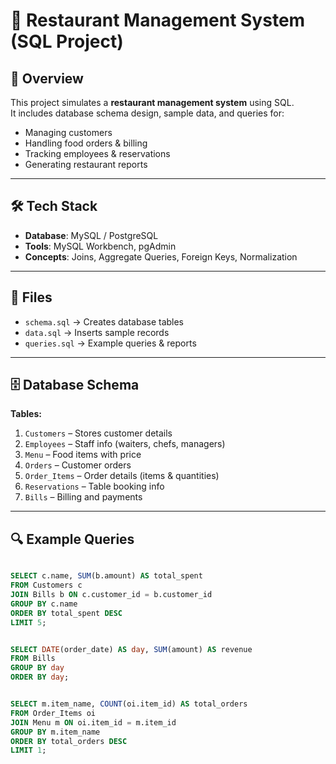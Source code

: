 # 🍴 Restaurant Management System (SQL Project)

## 📌 Overview
This project simulates a **restaurant management system** using SQL.  
It includes database schema design, sample data, and queries for:  
- Managing customers  
- Handling food orders & billing  
- Tracking employees & reservations  
- Generating restaurant reports  

---

## 🛠️ Tech Stack
- **Database**: MySQL / PostgreSQL  
- **Tools**: MySQL Workbench, pgAdmin  
- **Concepts**: Joins, Aggregate Queries, Foreign Keys, Normalization  

---

## 📂 Files
- `schema.sql` → Creates database tables  
- `data.sql` → Inserts sample records  
- `queries.sql` → Example queries & reports  

---

## 🗄️ Database Schema
**Tables:**
1. `Customers` – Stores customer details  
2. `Employees` – Staff info (waiters, chefs, managers)  
3. `Menu` – Food items with price  
4. `Orders` – Customer orders  
5. `Order_Items` – Order details (items & quantities)  
6. `Reservations` – Table booking info  
7. `Bills` – Billing and payments  

---

## 🔍 Example Queries
```sql

SELECT c.name, SUM(b.amount) AS total_spent
FROM Customers c
JOIN Bills b ON c.customer_id = b.customer_id
GROUP BY c.name
ORDER BY total_spent DESC
LIMIT 5;


SELECT DATE(order_date) AS day, SUM(amount) AS revenue
FROM Bills
GROUP BY day
ORDER BY day;


SELECT m.item_name, COUNT(oi.item_id) AS total_orders
FROM Order_Items oi
JOIN Menu m ON oi.item_id = m.item_id
GROUP BY m.item_name
ORDER BY total_orders DESC
LIMIT 1;


